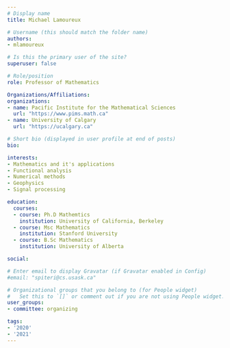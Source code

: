 ```yaml
---
# Display name
title: Michael Lamoureux

# Username (this should match the folder name)
authors:
- mlamoureux

# Is this the primary user of the site?
superuser: false

# Role/position
role: Professor of Mathematics

Organizations/Affiliations:
organizations:
- name: Pacific Institute for the Mathematical Sciences
  url: "https://www.pims.math.ca"
- name: University of Calgary
  url: "https://ucalgary.ca"

# Short bio (displayed in user profile at end of posts)
bio: 

interests:
- Mathematics and it's applications
- Functional analysis
- Numerical methods
- Geophysics
- Signal processing

education:
  courses:
  - course: Ph.D Mathemtics
    institution: University of California, Berkeley
  - course: Msc Mathematics 
    institution: Stanford University
  - course: B.Sc Mathematics
    institution: University of Alberta

social:

# Enter email to display Gravatar (if Gravatar enabled in Config)
#email: "spiteri@cs.usask.ca"

# Organizational groups that you belong to (for People widget)
#   Set this to `[]` or comment out if you are not using People widget.
user_groups:
- committee: organizing

tags:
- '2020'
- '2021'
---
```

